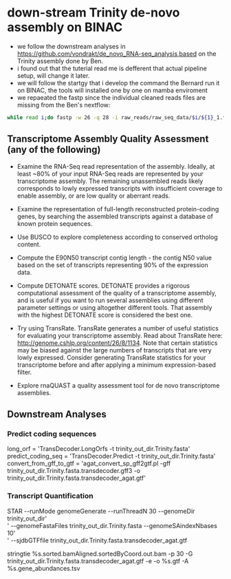 # down-stream Trinity de-novo assembly on BINAC

- we follow the downstream analyses in https://github.com/vondrakt/de_novo_RNA-seq_analysis,based on the Trinity assembly done by Ben. 
- i found out that the tuterial read me is defferent that actual pipeline setup, will change it later.
- we will follow the startgy that i develop the command the Bernard run it on BINAC, the tools will installed one by one on mamba enviroment 
- we repaeated the fastp since the individual cleaned reads files are missing from the Ben's nextflow:

````bash
while read i;do fastp -w 26 -q 28 -i raw_reads/raw_seq_data/$i/${1}_1.fq.gz -I raw_reads/raw_seq_data/$i/${i}_2.fq.gz -o trim_reads/$i_1.trim.fq.gz -O trim_reads/$i_2.trim.fq.gz;done < samples.txt
````

## Transcriptome Assembly Quality Assessment (any of the following)


- Examine the RNA-Seq read representation of the assembly. Ideally, at least ~80% of your input RNA-Seq reads are represented by your transcriptome assembly. The remaining unassembled reads likely corresponds to lowly expressed transcripts with insufficient coverage to enable assembly, or are low quality or aberrant reads.

- Examine the representation of full-length reconstructed protein-coding genes, by searching the assembled transcripts against a database of known protein sequences.

- Use BUSCO to explore completeness according to conserved ortholog content.

- Compute the E90N50 transcript contig length - the contig N50 value based on the set of transcripts representing 90% of the expression data.

- Compute DETONATE scores. DETONATE provides a rigorous computational assessment of the quality of a transcriptome assembly, and is useful if you want to run several assemblies using different parameter settings or using altogether different tools. That assembly with the highest DETONATE score is considered the best one.

- Try using TransRate. TransRate generates a number of useful statistics for evaluating your transcriptome assembly. Read about TransRate here: http://genome.cshlp.org/content/26/8/1134. Note that certain statistics may be biased against the large numbers of transcripts that are very lowly expressed. Consider generating TransRate statistics for your transcriptome before and after applying a minimum expression-based filter.

- Explore rnaQUAST a quality assessment tool for de novo transcriptome assemblies.

## Downstream Analyses

### Predict coding sequences

long_orf = 'TransDecoder.LongOrfs -t trinity_out_dir.Trinity.fasta'
predict_coding_seq = 'TransDecoder.Predict -t trinity_out_dir.Trinity.fasta'
convert_from_gff_to_gtf = 'agat_convert_sp_gff2gtf.pl -gff trinity_out_dir.Trinity.fasta.transdecoder.gff3 -o trinity_out_dir.Trinity.fasta.transdecoder_agat.gtf'

### Transcript Quantification

STAR --runMode genomeGenerate --runThreadN 30 --genomeDir trinity_out_dir' \
                 '  --genomeFastaFiles trinity_out_dir.Trinity.fasta --genomeSAindexNbases 10' \
                 ' --sjdbGTFfile trinity_out_dir.Trinity.fasta.transdecoder_agat.gtf
 
stringtie %s.sorted.bamAligned.sortedByCoord.out.bam -p 30 -G trinity_out_dir.Trinity.fasta.transdecoder_agat.gtf -e -o %s.gtf -A %s.gene_abundances.tsv

